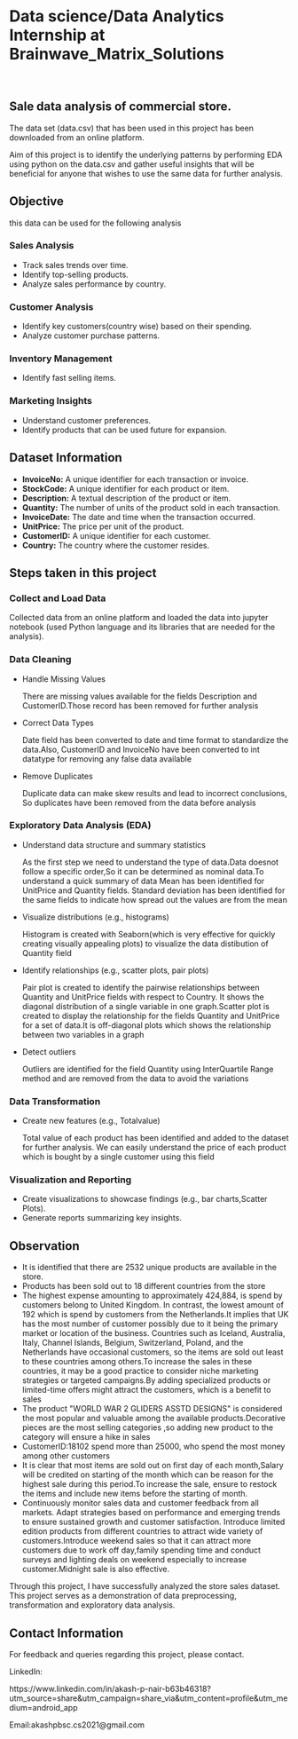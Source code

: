 <h1>Data science/Data Analytics Internship at Brainwave_Matrix_Solutions </h1>
<br>
<h2>Sale data analysis of commercial store.</h2>
    <p>The data set (data.csv) that has been used in this project has been downloaded from an online platform.</p>
    <p> Aim of this project is to identify the underlying patterns by performing EDA using python on the data.csv and gather useful insights that will be beneficial for anyone that wishes to use the same data for further analysis.</p>
<h2>Objective</h2>
    <p>this data can be used for the following analysis</p>
     <h3>Sales Analysis</h3>
        <ul>
            <li>Track sales trends over time.</li>
            <li>Identify top-selling products.</li>
            <li>Analyze sales performance by country.</li>
        </ul>
    <h3>Customer Analysis</h3>
        <ul>
            <li>Identify key customers(country wise) based on their spending.</li>
            <li>Analyze customer purchase patterns.</li>
        </ul>
    <h3>Inventory Management</h3>
        <ul>
            <li>Identify fast selling items.</li>
        </ul>
    <h3>Marketing Insights</h3>
        <ul>
            <li>Understand customer preferences.</li>
            <li>Identify products that can be used future for expansion.</li>
        </ul>
<h2>Dataset Information</h2>
    <ul>
        <li><strong>InvoiceNo:</strong> A unique identifier for each transaction or invoice.</li>
        <li><strong>StockCode:</strong> A unique identifier for each product or item.</li>
        <li><strong>Description:</strong> A textual description of the product or item.</li>
        <li><strong>Quantity:</strong> The number of units of the product sold in each transaction.</li>
        <li><strong>InvoiceDate:</strong> The date and time when the transaction occurred.</li>
        <li><strong>UnitPrice:</strong> The price per unit of the product.</li>
        <li><strong>CustomerID:</strong> A unique identifier for each customer.</li>
        <li><strong>Country:</strong> The country where the customer resides.</li>
    </ul>
<h2>Steps taken in this project</h2>
    <h3>Collect and Load Data</h3>
        <p>Collected data from an online platform and loaded the data into jupyter notebook (used Python language and its libraries that are needed for the analysis).</p>
    <h3>Data Cleaning</h3>
    <ul>
        <li>Handle Missing Values</li>
        <p>There are missing values available for the fields Description and CustomerID.Those record has been removed for further analysis </p>
        <li>Correct Data Types</li>
        <p>Date field has been converted to date and time format to standardize the data.Also, CustomerID and InvoiceNo have been converted to int datatype for removing any false data available</p>
        <li>Remove Duplicates</li>
        <p>Duplicate data can make skew results and lead to incorrect conclusions, So duplicates have been removed from the data before analysis</p> 
    </ul>
    <h3>Exploratory Data Analysis (EDA)</h3>
    <ul>
        <li>Understand data structure and summary statistics</li>
        <p>As the first step we need to understand the type of data.Data doesnot follow a specific order,So it can be determined as nominal data.To understand a quick summary of data Mean has been identified for UnitPrice and Quantity fields. Standard deviation has been identified for the same fields to indicate how spread out the values are from the mean</p>
        <li>Visualize distributions (e.g., histograms)</li>
        <p>Histogram is created with Seaborn(which is very effective for quickly creating visually appealing plots) to visualize the data distibution of Quantity field</p>
        <li>Identify relationships (e.g., scatter plots, pair plots)</li>
        <p>Pair plot is created to identify the pairwise relationships between Quantity and UnitPrice fields with respect to Country. It shows the diagonal distribution of a single variable in one graph.Scatter plot is created to display the relationship for the fields Quantity and UnitPrice for a set of data.It is off-diagonal plots which shows the relationship between two variables in a graph</p>
        <li>Detect outliers</li>
        <p>Outliers are identified for the field Quantity using  InterQuartile Range method and are removed from the data to avoid the variations </p>
    </ul>
    <h3>Data Transformation</h3>
    <ul>
        <li>Create new features (e.g., Totalvalue)</li>
        <p>Total value of each product has been identified and added to the dataset for further analysis. We can easily understand the price of each product which is bought by a single customer using this field </p>
    </ul>
    <h3>Visualization and Reporting</h3>
    <ul>
        <li>Create visualizations to showcase findings (e.g., bar charts,Scatter Plots).</li>
        <li>Generate reports summarizing key insights.</li>
    </ul>
<h2>Observation</h2>
    <ul>
        <li>It is identified that there are 2532 unique products are available in the store.</li>
        <li>Products has been sold out to 18 different countries from the store</li>
        <li>The highest expense amounting to approximately 424,884, is spend by customers belong to United Kingdom. In contrast, the lowest amount of 192 which is spend by customers from the Netherlands.It implies that UK has the most number of customer possibly due to it being the primary market or location of the business.
        Countries such as Iceland, Australia, Italy, Channel Islands, Belgium, Switzerland, Poland, and the Netherlands have occasional customers, so the items are sold out least to these countries among others.To increase the sales in these countries, it may be a  good practice to consider niche marketing strategies or targeted campaigns.By adding specialized products or limited-time offers might attract the customers, which is a benefit to sales</li>
        <li>The product "WORLD WAR 2 GLIDERS ASSTD DESIGNS" is considered the most popular and valuable among the available products.Decorative pieces are the most selling categories ,so adding new product to the category will ensure a hike in sales</li>
        <li>CustomerID:18102 spend more than 25000, who spend the most money among other customers</li>
        <li>It is clear that most items are sold out on first day of each month,Salary will be credited on starting of the month which can be reason for the highest sale during this period.To increase the sale, ensure to restock the items and include new items before the starting of month.
        <li>Continuously monitor sales data and customer feedback from all markets. Adapt strategies based on performance and emerging trends to ensure sustained growth and customer satisfaction. Introduce limited edition products from different countries to attract wide variety of customers.Introduce weekend sales so that it can attract more customers due to work off day,family spending time and conduct surveys and lighting deals on weekend especially to increase customer.Midnight sale is also effective. </li>
    </ul>

<p>Through this project, I have successfully analyzed the store sales dataset. This project serves as a demonstration of data preprocessing, transformation and exploratory data analysis.</p>

<h2>Contact Information</h2>
    <p>For feedback  and queries regarding this project, please contact.</p>
    <p>LinkedIn:</p><a href="https://www.linkedin.com/in/akash-p-nair-b63b46318?utm_source=share&utm_campaign=share_via&utm_content=profile&utm_medium=android_app"></a>https://www.linkedin.com/in/akash-p-nair-b63b46318?utm_source=share&utm_campaign=share_via&utm_content=profile&utm_medium=android_app</p>
    <p>Email:akashpbsc.cs2021@gmail.com</p>
